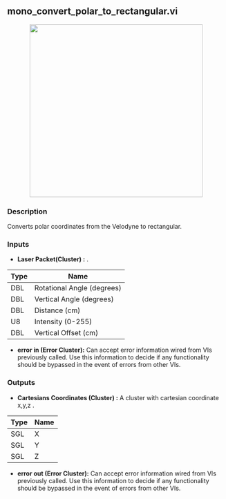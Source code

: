 ## mono_convert_polar_to_rectangular.vi
<p align="center">
<img src="https://github.com/monoDriveIO/client/raw/master/WikiPhotos/LV_client/utilities/monoDrive_lvlib_mono__convert__polar__to__rectangularc.png" 
width="400"  />
</p>

### Description 
Converts polar coordinates from the Velodyne to rectangular.

### Inputs

- **Laser Packet(Cluster) :** .

| Type  | Name   |
| ------------ | ------------ |
|DBL  | Rotational Angle (degrees) |
|DBL | Vertical Angle (degrees)  |
|DBL | Distance (cm)  |
|U8 | Intensity (0-255)  |
|DBL | Vertical Offset (cm) |

- **error in (Error Cluster):** Can accept error information wired from VIs previously called. Use this information to decide if any functionality should be bypassed in the event of errors from other VIs.


### Outputs

- **Cartesians Coordinates (Cluster) :** A cluster with cartesian coordinate x,y,z .

| Type  | Name   |
| ------------ | ------------ |
|SGL  | X |
|SGL | Y  |
|SGL | Z  |
- **error out (Error Cluster):** Can accept error information wired from VIs previously called. Use this information to decide if any functionality should be bypassed in the event of errors from other VIs.
